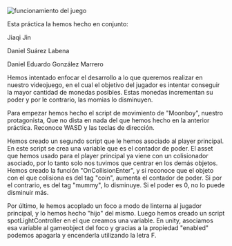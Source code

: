 ﻿![funcionamiento del juego](Gifs/funcionamiento.gif)
 
 Esta práctica la hemos hecho en conjunto:
 
 Jiaqi Jin
 
 Daniel Suárez Labena
 
 Daniel Eduardo González Marrero
 
 
 Hemos intentado enfocar el desarrollo a lo que queremos realizar en nuestro videojuego, en el cual el objetivo del jugador es intentar conseguir la mayor cantidad de monedas posibles. Estas monedas incrementan su poder y por le contrario, las momias lo disminuyen.
 
 
 Para empezar hemos hecho el script de movimiento de "Moonboy", nuestro protagonista, Que no dista en nada del que hemos hecho en la anterior práctica. Reconoce WASD y las teclas de dirección.
 
 
 Hemos creado un segundo script que le hemos asociado al player principal. En este script se crea una variable que es el contador de poder. El asset que hemos usado para el player principal ya viene con un colisionador asociado, por lo tanto solo nos tuvimos que centrar en los demás objetos. Hemos creado la función "OnCollisionEnter", y si reconoce que el objeto con el que colisiona es del tag "coin", aumenta el contador de poder. Si por el contrario, es del tag "mummy", lo disminuye. Si el poder es 0, no lo puede disminuir más.
 
 
 Por último, le hemos acoplado un foco a modo de linterna al jugador principal, y lo hemos hecho "hijo" del mismo. Luego hemos creado un script spotLightController en el que creamos una variable. En unity, asociamos esa variable al gameobject del foco y gracias a la propiedad "enabled" podemos apagarla y encenderla utilizando la letra F.
